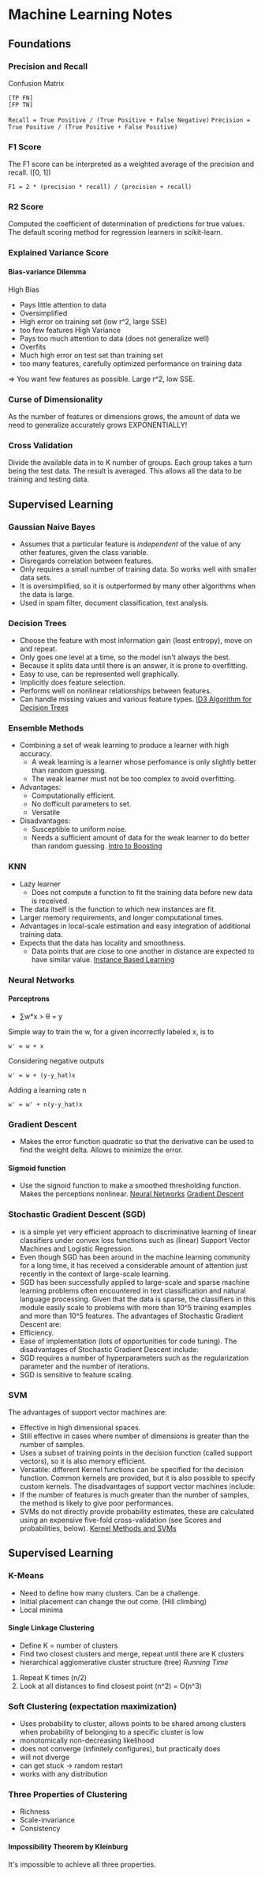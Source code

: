 # Machine Learning Notes

##  Foundations

### Precision and Recall
Confusion Matrix
```
[TP FN]
[FP TN]
```

`Recall = True Positive / (True Positive + False Negative)`
`Precision = True Positive / (True Positive + False Positive)`

### F1 Score
The F1 score can be interpreted as a weighted average of the precision and recall. ([0, 1])
```
F1 = 2 * (precision * recall) / (precision + recall)
```

### R2 Score
Computed the coefficient of determination of predictions for true values.
The default scoring method for regression learners in scikit-learn.

### Explained Variance Score

#### Bias-variance Dilemma
High Bias
- Pays little attention to data
- Oversimplified
- High error on training set (low r^2, large SSE)
- too few features
High Variance
- Pays too much attention to data (does not generalize well)
- Overfits
- Much high error on test set than training set
- too many features, carefully optimized performance on training data

=> You want few features as possible. Large r^2, low SSE.

### Curse of Dimensionality
As the number of features or dimensions grows, the amount of data we need to generalize accurately grows EXPONENTIALLY!

### Cross Validation
Divide the available data in to K number of groups. Each group takes a turn being the test data. The result is averaged. This allows all the data to be training and testing data.

## Supervised Learning

### Gaussian Naive Bayes
- Assumes that a particular feature is *independent* of the value of any other features, given the class variable.
- Disregards correlation between features.
- Only requires a small number of training data. So works well with smaller data sets.
- It is oversimplified, so it is outperformed by many other algorithms when the data is large.
- Used in spam filter, document classification, text analysis.

### Decision Trees
- Choose the feature with most information gain (least entropy), move on and repeat.
- Only goes one level at a time, so the model isn't always the best.
- Because it splits data until there is an answer, it is prone to overfitting.
- Easy to use, can be represented well graphically.
- Implicitly does feature selection.
- Performs well on nonlinear relationships between features.
- Can handle missing values and various feature types.
[ID3 Algorithm for Decision Trees](ID3%20Algorithm%20for%20Decision%20Trees.pdf)

### Ensemble Methods
- Combining a set of weak learning to produce a learner with high accuracy.
	- A weak learning is a learner whose perfomance is only slightly better than random guessing.
	- The weak learner must not be too complex to avoid overfitting.
- Advantages:
	- Computationally efficient.
	- No dofficult parameters to set.
	- Versatile
- Disadvantages:
	- Susceptible to uniform noise.
	- Needs a sufficient amount of data for the weak learner to do better than random guessing.
[Intro to Boosting](Intro%20to%20Boosting.pdf)

### KNN
- Lazy learner
	- Does not compute a function to fit the training data before new data is received.
- The data itself is the function to which new instances are fit.
- Larger memory requirements, and longer computational times.
- Advantages in local-scale estimation and easy integration of additional training data.
- Expects that the data has locality and smoothness.
	- Data points that are close to one another in distance are expected to have similar value.
[Instance Based Learning](Instance%20Based%20Learning.pdf)

### Neural Networks
#### Perceptrons
- ∑w*x > θ  = y

Simple way to train the w, for a given incorrectly labeled x, is to
```
w' = w + x
```
Considering negative outputs
```
w' = w + (y-y_hat)x
```
Adding a learning rate n
```
w' = w' + n(y-y_hat)x
```

### Gradient Descent
- Makes the error function quadratic so that the derivative can be used to find the weight delta. Allows to minimize the error.

#### Sigmoid function
- Use the signoid function to make a smoothed thresholding function. Makes the perceptions nonlinear.
[Neural Networks](Neural%20Networks.pdf)
[Gradient Descent](Gradient%20Descent.pdf)

### Stochastic Gradient Descent (SGD)
- is a simple yet very efficient approach to discriminative learning of linear classifiers under convex loss functions such as (linear) Support Vector Machines and Logistic Regression.
- Even though SGD has been around in the machine learning community for a long time, it has received a considerable amount of attention just recently in the context of large-scale learning.
- SGD has been successfully applied to large-scale and sparse machine learning problems often encountered in text classification and natural language processing. Given that the data is sparse, the classifiers in this module easily scale to problems with more than 10^5 training examples and more than 10^5 features.
The advantages of Stochastic Gradient Descent are:
- Efficiency.
- Ease of implementation (lots of opportunities for code tuning).
The disadvantages of Stochastic Gradient Descent include:
- SGD requires a number of hyperparameters such as the regularization parameter and the number of iterations.
- SGD is sensitive to feature scaling.

### SVM
The advantages of support vector machines are:
- Effective in high dimensional spaces.
- Still effective in cases where number of dimensions is greater than the number of samples.
- Uses a subset of training points in the decision function (called support vectors), so it is also memory efficient.
- Versatile: different Kernel functions can be specified for the decision function. Common kernels are provided, but it is also possible to specify custom kernels.
The disadvantages of support vector machines include:
- If the number of features is much greater than the number of samples, the method is likely to give poor performances.
- SVMs do not directly provide probability estimates, these are calculated using an expensive five-fold cross-validation (see Scores and probabilities, below).
[Kernel Methods and SVMs](Kernel_Methods_and_SVMs.pdf)

## Supervised Learning

### K-Means
- Need to define how many clusters. Can be a challenge.
- Initial placement can change the out come. (Hill climbing)
- Local minima

#### Single Linkage Clustering
- Define K = number of clusters
- Find two closest clusters and merge, repeat until there are K clusters
- hierarchical agglomerative cluster structure (tree)
*Running Time*
1. Repeat K times (n/2)
2. Look at all distances to find closest point (n^2)
= O(n^3)

### Soft Clustering (expectation maximization)
- Uses probability to cluster, allows points to be shared among clusters when probability of belonging to a specific cluster is low
- monotomically non-decreasing likelihood
- does not converge (infinitely configures), but practically does
- will not diverge
- can get stuck -> random restart
- works with any distribution

### Three Properties of Clustering
- Richness
- Scale-invariance
- Consistency

#### Impossibility Theorem by Kleinburg
It's impossible to achieve all three properties.
